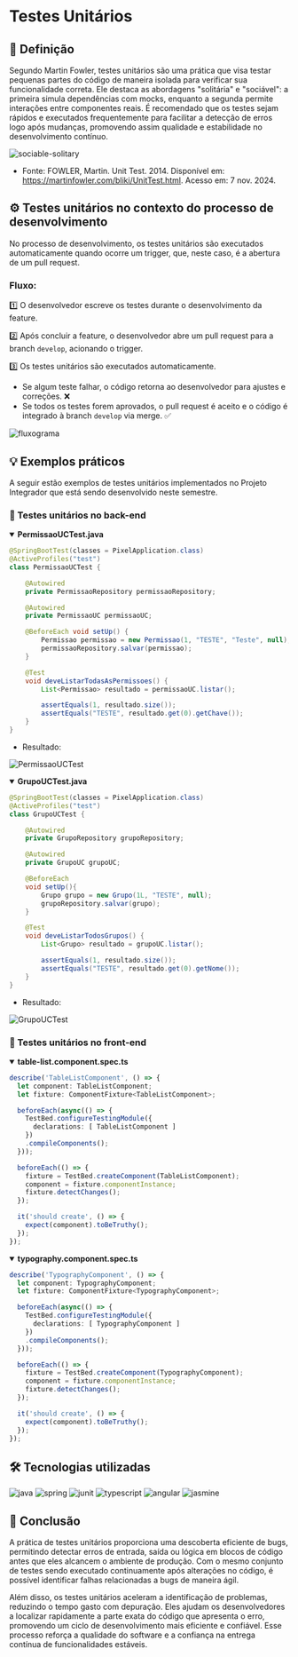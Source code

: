 # Testes Unitários

## 📖 Definição

Segundo Martin Fowler, testes unitários são uma prática que visa testar pequenas partes do código de maneira isolada para verificar sua funcionalidade correta. Ele destaca as abordagens "solitária" e "sociável": a primeira simula dependências com mocks, enquanto a segunda permite interações entre componentes reais. É recomendado que os testes sejam rápidos e executados frequentemente para facilitar a detecção de erros logo após mudanças, promovendo assim qualidade e estabilidade no desenvolvimento contínuo.

![sociable-solitary](https://martinfowler.com/bliki/images/unitTest/isolate.png)

- Fonte: FOWLER, Martin. Unit Test. 2014. Disponível em: https://martinfowler.com/bliki/UnitTest.html. Acesso em: 7 nov. 2024.

## ⚙️ Testes unitários no contexto do processo de desenvolvimento

No processo de desenvolvimento, os testes unitários são executados automaticamente quando ocorre um trigger, que, neste caso, é a abertura de um pull request.

### Fluxo:

1️⃣ O desenvolvedor escreve os testes durante o desenvolvimento da feature.

2️⃣ Após concluir a feature, o desenvolvedor abre um pull request para a branch `develop`, acionando o trigger.

3️⃣ Os testes unitários são executados automaticamente.
- Se algum teste falhar, o código retorna ao desenvolvedor para ajustes e correções. ❌
- Se todos os testes forem aprovados, o pull request é aceito e o código é integrado à branch `develop` via merge. ✅

![fluxograma](https://github.com/user-attachments/assets/b04e4d73-c53d-4339-b575-8038799ddbfd)

## 💡 Exemplos práticos

A seguir estão exemplos de testes unitários implementados no Projeto Integrador que está sendo desenvolvido neste semestre.

### 🧪 Testes unitários no back-end

<details open>
<summary>  
  <b> PermissaoUCTest.java </b>
</summary>

```java
@SpringBootTest(classes = PixelApplication.class)
@ActiveProfiles("test")
class PermissaoUCTest {

    @Autowired
    private PermissaoRepository permissaoRepository;

    @Autowired
    private PermissaoUC permissaoUC;

    @BeforeEach void setUp() {
        Permissao permissao = new Permissao(1, "TESTE", "Teste", null);
        permissaoRepository.salvar(permissao);
    }

    @Test
    void deveListarTodasAsPermissoes() {
        List<Permissao> resultado = permissaoUC.listar();

        assertEquals(1, resultado.size());
        assertEquals("TESTE", resultado.get(0).getChave());
    }
}
```

- Resultado:

![PermissaoUCTest](https://github.com/user-attachments/assets/d09e9991-37ce-4c19-b379-f9ac4a85467e)

</details>

<details open>
<summary>
  <b> GrupoUCTest.java </b>
</summary>

```java
@SpringBootTest(classes = PixelApplication.class)
@ActiveProfiles("test")
class GrupoUCTest {

    @Autowired
    private GrupoRepository grupoRepository;

    @Autowired
    private GrupoUC grupoUC;

    @BeforeEach
    void setUp(){
        Grupo grupo = new Grupo(1L, "TESTE", null);
        grupoRepository.salvar(grupo);
    }

    @Test
    void deveListarTodosGrupos() {
        List<Grupo> resultado = grupoUC.listar();

        assertEquals(1, resultado.size());
        assertEquals("TESTE", resultado.get(0).getNome());
    }
}
```

- Resultado:

![GrupoUCTest](https://github.com/user-attachments/assets/869c25b3-54ea-4ddd-ad7d-636b939a9115)

</details>

### 🧪 Testes unitários no front-end

<details open>
<summary>
  <b> table-list.component.spec.ts </b>
</summary>

```typescript
describe('TableListComponent', () => {
  let component: TableListComponent;
  let fixture: ComponentFixture<TableListComponent>;

  beforeEach(async(() => {
    TestBed.configureTestingModule({
      declarations: [ TableListComponent ]
    })
    .compileComponents();
  }));

  beforeEach(() => {
    fixture = TestBed.createComponent(TableListComponent);
    component = fixture.componentInstance;
    fixture.detectChanges();
  });

  it('should create', () => {
    expect(component).toBeTruthy();
  });
});
```
</details>

<details open>
<summary>
  <b> typography.component.spec.ts </b>
</summary>

```typescript
describe('TypographyComponent', () => {
  let component: TypographyComponent;
  let fixture: ComponentFixture<TypographyComponent>;

  beforeEach(async(() => {
    TestBed.configureTestingModule({
      declarations: [ TypographyComponent ]
    })
    .compileComponents();
  }));

  beforeEach(() => {
    fixture = TestBed.createComponent(TypographyComponent);
    component = fixture.componentInstance;
    fixture.detectChanges();
  });

  it('should create', () => {
    expect(component).toBeTruthy();
  });
});
```
</details>

## 🛠️ Tecnologias utilizadas

![java](https://github.com/user-attachments/assets/99d67934-179e-4739-a998-7eb745f64222)
![spring](https://github.com/user-attachments/assets/5a371f1e-11e8-4685-840d-b20d7666bde8)
![junit](https://github.com/user-attachments/assets/3c14bef1-0146-4195-8515-d1fe7f788249)
![typescript](https://github.com/user-attachments/assets/09006569-9e06-40bc-bd81-3805ce4c0031)
![angular](https://github.com/user-attachments/assets/5b7c18f4-e3eb-4dea-9b0c-56f5c306da76)
![jasmine](https://github.com/user-attachments/assets/41a07017-0233-480d-a9d3-806c6a755312)

## 🎯 Conclusão

A prática de testes unitários proporciona uma descoberta eficiente de bugs, permitindo detectar erros de entrada, saída ou lógica em blocos de código antes que eles alcancem o ambiente de produção. Com o mesmo conjunto de testes sendo executado continuamente após alterações no código, é possível identificar falhas relacionadas a bugs de maneira ágil.

Além disso, os testes unitários aceleram a identificação de problemas, reduzindo o tempo gasto com depuração. Eles ajudam os desenvolvedores a localizar rapidamente a parte exata do código que apresenta o erro, promovendo um ciclo de desenvolvimento mais eficiente e confiável. Esse processo reforça a qualidade do software e a confiança na entrega contínua de funcionalidades estáveis.
